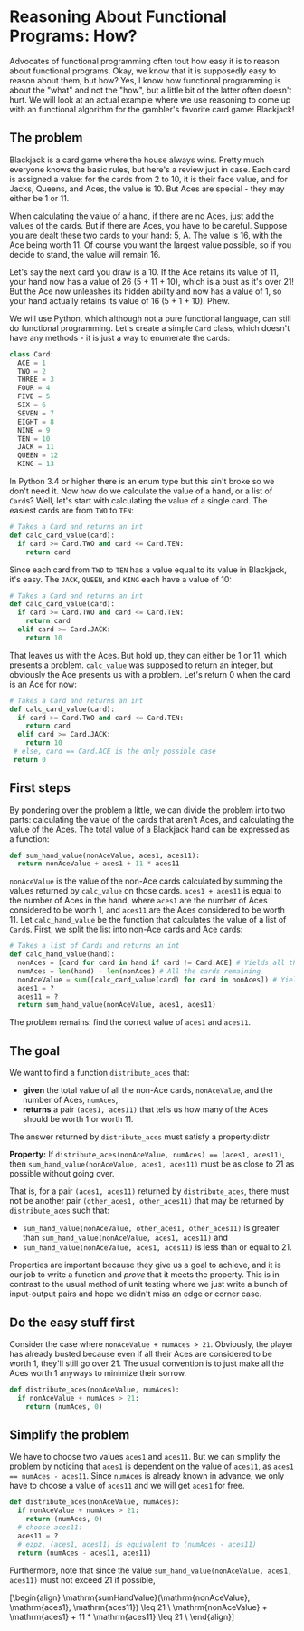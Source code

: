 <script src="https://polyfill.io/v3/polyfill.min.js?features=es6"></script>
<script id="MathJax-script" async src="https://cdn.jsdelivr.net/npm/mathjax@3/es5/tex-mml-chtml.js"></script>
# Reasoning About Functional Programs: How?
Advocates of functional programming often tout how easy it is to reason about functional programs. Okay, we know that it is supposedly easy to reason about them, but how? Yes, I know how functional programming is about the "what" and not the "how", but a little bit of the latter often doesn't hurt. We will look at an actual example where we use reasoning to come up with an functional algorithm for the gambler's favorite card game: Blackjack!

## The problem
Blackjack is a card game where the house always wins. Pretty much everyone knows the basic rules, but here's a review just in case. Each card is assigned a value: for the cards from 2 to 10, it is their face value, and for Jacks, Queens, and Aces, the value is 10. But Aces are special - they may either be 1 or 11.

When calculating the value of a hand, if there are no Aces, just add the values of the cards. But if there are Aces, you have to be careful. Suppose you are dealt these two cards to your hand: 5, A. The value is 16, with the Ace being worth 11. Of course you want the largest value possible, so if you decide to stand, the value will remain 16.

Let's say the next card you draw is a 10. If the Ace retains its value of 11, your hand now has a value of 26 (5 + 11 + 10), which is a bust as it's over 21! But the Ace now unleashes its hidden ability and now has a value of 1, so your hand actually retains its value of 16 (5 + 1 + 10). Phew.

We will use Python, which although not a pure functional language, can still do functional programming. Let's create a simple `Card` class, which doesn't have any methods - it is just a way to enumerate the cards:

```python
class Card:
  ACE = 1
  TWO = 2
  THREE = 3
  FOUR = 4
  FIVE = 5
  SIX = 6
  SEVEN = 7
  EIGHT = 8
  NINE = 9
  TEN = 10
  JACK = 11
  QUEEN = 12
  KING = 13
```

In Python 3.4 or higher there is an enum type but this ain't broke so we don't need it. Now how do we calculate the value of a hand, or a list of `Card`s? Well, let's start with calculating the value of a single card. The easiest cards are from `TWO` to `TEN`:

```python
# Takes a Card and returns an int
def calc_card_value(card):
  if card >= Card.TWO and card <= Card.TEN:
    return card
```

Since each card from `TWO` to `TEN` has a value equal to its value in Blackjack, it's easy. The `JACK`, `QUEEN`, and `KING` each have a value of 10:

```python
# Takes a Card and returns an int
def calc_card_value(card):
  if card >= Card.TWO and card <= Card.TEN:
    return card
  elif card >= Card.JACK:
    return 10
```

That leaves us with the Aces. But hold up, they can either be 1 or 11, which presents a problem. `calc_value` was supposed to return an integer, but obviously the Ace presents us with a problem. Let's return 0 when the card is an Ace for now:

```python
# Takes a Card and returns an int
def calc_card_value(card):
  if card >= Card.TWO and card <= Card.TEN:
    return card
  elif card >= Card.JACK:
    return 10
 # else, card == Card.ACE is the only possible case
 return 0
```

## First steps
By pondering over the problem a little, we can divide the problem into two parts: calculating the value of the cards that aren't Aces, and calculating the value of the Aces. The total value of a Blackjack hand can be expressed as a function:

```python
def sum_hand_value(nonAceValue, aces1, aces11):
  return nonAceValue + aces1 + 11 * aces11
```

`nonAceValue` is the value of the non-Ace cards calculated by summing the values returned by `calc_value` on those cards. `aces1 + aces11` is equal to the number of Aces in the hand, where `aces1` are the number of Aces considered to be worth 1, and `aces11` are the Aces considered to be worth 11. Let `calc_hand_value` be the function that calculates the value of a list of `Card`s. First, we split the list into non-Ace cards and Ace cards:

```python
# Takes a list of Cards and returns an int
def calc_hand_value(hand):
  nonAces = [card for card in hand if card != Card.ACE] # Yields all the cards that are not Aces.
  numAces = len(hand) - len(nonAces) # All the cards remaining
  nonAceValue = sum([calc_card_value(card) for card in nonAces]) # Yields the total value of all the non-Ace cards
  aces1 = ?
  aces11 = ?
  return sum_hand_value(nonAceValue, aces1, aces11)
```

The problem remains: find the correct value of `aces1` and `aces11`.

## The goal
We want to find a function `distribute_aces` that:

- **given** the total value of all the non-Ace cards, `nonAceValue`, and the number of Aces, `numAces`,
- **returns** a pair `(aces1, aces11)` that tells us how many of the Aces should be worth 1 or worth 11.

The answer returned by `distribute_aces` must satisfy a property:distr

**Property:** If `distribute_aces(nonAceValue, numAces) == (aces1, aces11)`, then `sum_hand_value(nonAceValue, aces1, aces11)` must be as close to 21 as possible without going over. 

That is, for a pair `(aces1, aces11)` returned by `distribute_aces`, there must not be another pair `(other_aces1, other_aces11)` that may be returned by `distribute_aces` such that:

- `sum_hand_value(nonAceValue, other_aces1, other_aces11)` is greater than `sum_hand_value(nonAceValue, aces1, aces11)` and
- `sum_hand_value(nonAceValue, aces1, aces11)` is less than or equal to 21.

Properties are important because they give us a goal to achieve, and it is our job to write a function and *prove* that it meets the property. This is in contrast to the usual method of unit testing where we just write a bunch of input-output pairs and hope we didn't miss an edge or corner case. 

## Do the easy stuff first
Consider the case where `nonAceValue + numAces > 21`. Obviously, the player has already busted because even if all their Aces are considered to be worth 1, they'll still go over 21. The usual convention is to just make all the Aces worth 1 anyways to minimize their sorrow.

```python
def distribute_aces(nonAceValue, numAces):
  if nonAceValue + numAces > 21:
    return (numAces, 0)
```

## Simplify the problem
We have to choose two values `aces1` and `aces11`. But we can simplify the problem by noticing that `aces1` is dependent on the value of `aces11`, as `aces1 == numAces - aces11`. Since `numAces` is already known in advance, we only have to choose a value of `aces11` and we will get `aces1` for free.

```python
def distribute_aces(nonAceValue, numAces):
  if nonAceValue + numAces > 21:
    return (numAces, 0)
  # choose aces11:
  aces11 = ?
  # ezpz, (aces1, aces11) is equivalent to (numAces - aces11)
  return (numAces - aces11, aces11)
```

Furthermore, note that since the value `sum_hand_value(nonAceValue, aces1, aces11)` must not exceed 21 if possible,

\[\begin{align}
\mathrm{sumHandValue}(\mathrm{nonAceValue}, \mathrm{aces1}, \mathrm{aces11}) \leq 21 \\
\mathrm{nonAceValue} + \mathrm{aces1} + 11 * \mathrm{aces11} \leq 21 \\
\end{align}\]
